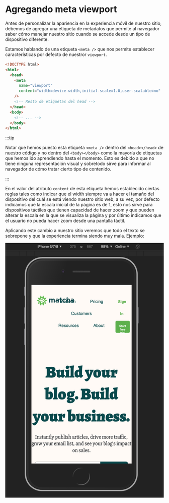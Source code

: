 # Agregando meta viewport

Antes de personalizar la apariencia en la experiencia móvil de nuestro sitio,
debemos de agregar una etiqueta de metadatos que permite al navegador saber
cómo manejar nuestro sitio cuando se accede desde un tipo de dispositivo
diferente.

Estamos hablando de una etiqueta `<meta />` que nos permite establecer
características por defecto de nuestror `viewport`.

```html
<!DOCTYPE html>
<html>
  <head>
    <meta
      name="viewport"
      content="width=device-width,initial-scale=1.0,user-scalable=no"
    />
    <!-- Resto de etiquetas del head -->
  </head>
  <body>
    <!-- ... -->
  </body>
</html>
```

:::tip

Notar que hemos puesto esta etiqueta `<meta />` dentro del `<head></head>` de
nuestro código y no dentro del `<body></body>` como la mayoría de etiquetas que
hemos ido aprendiendo hasta el momento. Esto es debido a que no tiene ninguna
representación visual y sobretodo sirve para informar al navegador de cómo tratar
cierto tipo de contenido.

:::

En el valor del atributo `content` de esta etiqueta hemos establecido ciertas
reglas tales como indicar que el width siempre va a hacer el tamaño del dispositivo
del cuál se está viendo nuestro sitio web, a su vez, por defecto indicamos que
la escala inicial de la página es de 1, esto nos sirve para dispositivos táctiles
que tienen capacidad de hacer zoom y que pueden alterar la escala en la que se
visualiza la página y por último indicamos que el usuario no pueda hacer zoom
desde una pantalla táctil.

Aplicando este cambio a nuestro sitio veremos que todo el texto se sobrepone y
que la experiencia termina siendo muy mala. Ejemplo:

![Aplicando viewport a nuestra página](../assets/viewport.png)
